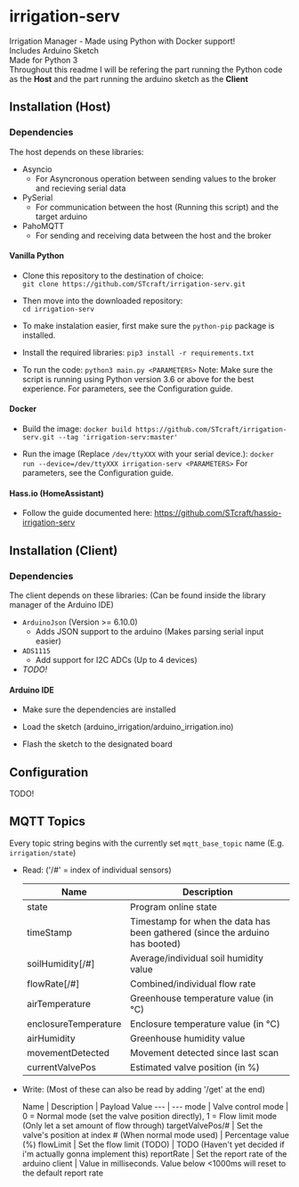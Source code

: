 # irrigation-serv
Irrigation Manager - Made using Python with Docker support!  
Includes Arduino Sketch  
Made for Python 3  
Throughout this readme I will be refering the part running the Python code as the **Host** and the part running the arduino sketch as the **Client**


## Installation (Host)
### Dependencies
The host depends on these libraries:
 - Asyncio
    - For Asyncronous operation between sending values to the broker and recieving serial data
 - PySerial
    - For communication between the host (Running this script) and the target arduino
 - PahoMQTT
    - For sending and receiving data between the host and the broker
    
#### Vanilla Python
 - Clone this repository to the destination of choice:  
   `git clone https://github.com/STcraft/irrigation-serv.git`

 - Then move into the downloaded repository:  
   `cd irrigation-serv`
 
 - To make instalation easier, first make sure the `python-pip` package is installed.

 - Install the required libraries:
   `pip3 install -r requirements.txt`

 - To run the code: 
   `python3 main.py <PARAMETERS>` 
   Note: Make sure the script is running using Python version 3.6 or above for the best experience.
   For parameters, see the Configuration guide.
 
#### Docker
 - Build the image:
   `docker build https://github.com/STcraft/irrigation-serv.git --tag 'irrigation-serv:master'`

 - Run the image (Replace `/dev/ttyXXX` with your serial device.): 
   `docker run --device=/dev/ttyXXX irrigation-serv <PARAMETERS>`
   For parameters, see the Configuration guide.

#### Hass.io (HomeAssistant)
 - Follow the guide documented here:
   https://github.com/STcraft/hassio-irrigation-serv


## Installation (Client)
### Dependencies
The client depends on these libraries: (Can be found inside the library manager of the Arduino IDE)
 - `ArduinoJson` (Version >= 6.10.0)
    - Adds JSON support to the arduino (Makes parsing serial input easier)
 - `ADS1115`
    - Add support for I2C ADCs (Up to 4 devices)
 - *TODO!*
 
#### Arduino IDE
 - Make sure the dependencies are installed
 
 - Load the sketch (arduino_irrigation/arduino_irrigation.ino)
 
 - Flash the sketch to the designated board
 
 
## Configuration
TODO!


## MQTT Topics
Every topic string begins with the currently set `mqtt_base_topic` name (E.g. `irrigation/state`)
 - Read: 
    ('/#' = index of individual sensors)
    
    Name | Description
    --- | ---
    state | Program online state
    timeStamp | Timestamp for when the data has been gathered (since the arduino has booted)
    soilHumidity[/#] | Average/individual soil humidity value 
    flowRate[/#] | Combined/individual flow rate
    airTemperature | Greenhouse temperature value (in °C)
    enclosureTemperature | Enclosure temperature value (in °C)
    airHumidity | Greenhouse humidity value
    movementDetected | Movement detected since last scan
    currentValvePos | Estimated valve position (in %)
    
 - Write: 
    (Most of these can also be read by adding '/get' at the end)
    
    Name | Description | Payload Value
    --- | ---
    mode | Valve control mode | 0 = Normal mode (set the valve position directly), 1 = Flow limit mode (Only let a set amount of flow through)
    targetValvePos/# | Set the valve's position at index # (When normal mode used) | Percentage value (%)
    flowLimit | Set the flow limit (TODO) | TODO (Haven't yet decided if i'm actually gonna implement this)
    reportRate | Set the report rate of the arduino client | Value in milliseconds. Value below <1000ms will reset to the default report rate
